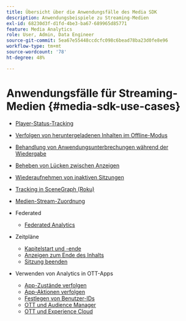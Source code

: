 ```yaml
---
title: Übersicht über die Anwendungsfälle des Media SDK
description: Anwendungsbeispiele zu Streaming-Medien
exl-id: 68230d3f-d1fd-4be3-ba67-689965d85771
feature: Media Analytics
role: User, Admin, Data Engineer
source-git-commit: 5ea67e55448ccdcfc098c6bead78ba23d0fe8e96
workflow-type: tm+mt
source-wordcount: '78'
ht-degree: 48%

---
```


# Anwendungsfälle für Streaming-Medien {#media-sdk-use-cases}

* [Player-Status-Tracking](/help/use-cases/player-state-tracking/player-state-overview.md)
* [Verfolgen von heruntergeladenen Inhalten im Offline-Modus](using/media-use-cases/track-downloaded-content.html)
* [Behandlung von Anwendungsunterbrechungen während der Wiedergabe](/help/use-cases/cookbook/app-interrupts.md)
* [Beheben von Lücken zwischen Anzeigen](/help/use-cases/cookbook/fix-ad-play-ad.md)
* [Wiederaufnehmen von inaktiven Sitzungen](/help/use-cases/cookbook/resuming-inactive.md)
* [Tracking in SceneGraph (Roku)](/help/use-cases/cookbook/sdk-track-scenegraph.md)
* [Medien-Stream-Zuordnung](/help/use-cases/media-analytics-cookbook/media-dimensions.md)

* Federated
   * [Federated Analytics](/help/use-cases/federated-analytics.md)

* Zeitpläne
   * [Kapitelstart und -ende](/help/use-cases/timelines/chapter-start-end.md)
   * [Anzeigen zum Ende des Inhalts](/help/use-cases/timelines/view-to-end-of-content.md)
   * [Sitzung beenden](/help/use-cases/timelines/user-abandons-session.md)

* Verwenden von Analytics in OTT-Apps
   * [App-Zustände verfolgen](/help/use-cases/analytics-with-ott/track-app-states.md)
   * [App-Aktionen verfolgen](/help/use-cases/analytics-with-ott/track-app-actions.md)
   * [Festlegen von Benutzer-IDs](/help/use-cases/analytics-with-ott/set-user-ids.md)
   * [OTT und Audience Manager](/help/use-cases/analytics-with-ott/ott-am.md)
   * [OTT und Experience Cloud](/help/use-cases/analytics-with-ott/ott-experience-cloud.md)
